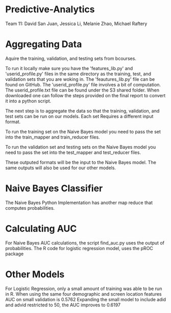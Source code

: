 Predictive-Analytics
====================

Team 11: David San Juan, Jessica Li, Melanie Zhao, Michael Raftery

# Aggregating Data

Aquire the training, validation, and testing sets from bcourses.

To run it locally make sure you have the 'features_lib.py' and 'userid_profile.py' files in the same directory as the training, test, and validation sets that you are woking in. The 'feautures_lib.py' file can be found on GitHub. The 'userid_profile.py' file involves a bit of computation. The userid_profile.txt file can be found under the S3 shared folder. When downloaded one can follow the steps provided on the final report to convert it into a python script. 

The next step is to aggregate the data so that the training, validation, and test sets can be run on our models. Each set Requires a different input format.

To run the training set on the Naive Bayes model you need to pass the set into the train_mapper and train_reducer files.

To run the validation set and testing sets on the Naive Bayes model you need to pass the set into the test_mapper and test_reducer files.

These outputed formats will be the input to the Naive Bayes model. The same outputs will also be used for our other models.

# Naive Bayes Classifier
The Naive Bayes Python Implementation has another map reduce that computes probabilities.

# Calculating AUC
For Naive Bayes AUC calculations, the script find_auc.py uses the output of probabilities.
The R code for logistic regression model, uses the pROC package

# Other Models
For Logistic Regression, only a small amount of training was able to be run in R.
When using the same four demographic and screen location features AUC on small validation is 0.5762
Expanding the small model to include adid and advid restricted to 50, the AUC improves to 0.6197
